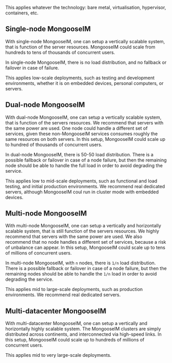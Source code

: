 This applies whatever the technology: bare metal, virtualisation, hypervisor, containers, etc.

## Single-node MongooseIM

With single-node MongooseIM, one can setup a vertically scalable system, that is function of the server resources. MongooseIM could scale from hundreds to tens of thousands of concurrent users.

In single-node MongooseIM, there is no load distribution, and no fallback or failover in case of failure.

This applies low-scale deployments, such as testing and development environments, whether it is on embedded devices, personal computers, or servers.

## Dual-node MongooseIM

With dual-node MongooseIM, one can setup a vertically scalable system, that is function of the servers resources. We recommend that servers with the same power are used. One node could handle a different set of services, given these non-MongooseIM services consumes roughly the same resources on both servers. In this setup, MongooseIM could scale up to hundred of thousands of concurrent users.

In dual-node MongooseIM, there is 50-50 load distribution. There is a possible fallback or failover in case of a node failure, but then the remaining node should be able to handle the full load in order to avoid degrading the service.

This applies low to mid-scale deployments, such as functional and load testing, and initial production environments. We recommend real dedicated servers, although MongooseIM coul run in cluster mode with embedded devices.

## Multi-node MongooseIM

With multi-node MongooseIM, one can setup a vertically and horizontally scalable system, that is still function of the servers resources. We highly recommend that servers with the same power are used. We also recommend that no node handles a different set of services, because a risk of unbalance can appear. In this setup, MongooseIM could scale up to tens of millions of concurrent users.

In multi-node MongooseIM, with `n` nodes, there is `1/n` load distribution. There is a possible fallback or failover in case of a node failure, but then the remaining nodes should be able to handle the `1/n` load in order to avoid degrading the service.

This applies mid to large-scale deployments, such as production environments. We recommend real dedicated servers.

## Multi-datacenter MongooseIM

With multi-datacenter MongooseIM, one can setup a vertically and horizontally highly scalable system. The MongooseIM clusters are simply distributed across continents, and interconnected via high-speed links. In this setup, MongooseIM could scale up to hundreds of millions of concurrent users.

This applies mid to very large-scale deployments.
